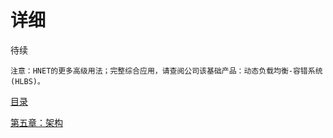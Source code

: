 # 详细

待续

```
注意：HNET的更多高级用法；完整综合应用，请查阅公司该基础产品：动态负载均衡-容错系统(HLBS)。
```

[目录](../SUMMARY.md)

[第五章：架构](../architecture/README.md)
